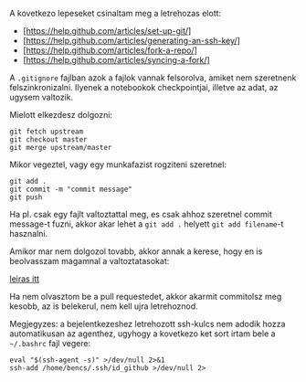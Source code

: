 A kovetkezo lepeseket csinaltam meg a letrehozas elott:
* [https://help.github.com/articles/set-up-git/]
* [https://help.github.com/articles/generating-an-ssh-key/]
* [https://help.github.com/articles/fork-a-repo/]
* [https://help.github.com/articles/syncing-a-fork/]

A `.gitignore` fajlban azok a fajlok vannak felsorolva, amiket nem szeretnenk felszinkronizalni. Ilyenek a notebookok checkpointjai, illetve az adat, az ugysem valtozik.

Mielott elkezdesz dolgozni:

```
git fetch upstream
git checkout master
git merge upstream/master
```

Mikor vegeztel, vagy egy munkafazist rogziteni szeretnel:

```
git add .
git commit -m "commit message"
git push
```

Ha pl. csak egy fajlt valtoztattal meg, es csak ahhoz szeretnel commit message-t fuzni, akkor akar lehet a `git add .` helyett `git add filename`-t hasznalni.


Amikor mar nem dolgozol tovabb, akkor annak a kerese, hogy en is beolvasszam magamnal a valtoztatasokat:

[leiras itt](https://help.github.com/articles/creating-a-pull-request-from-a-fork/)

Ha nem olvasztom be a pull requestedet, akkor akarmit commitolsz meg kesobb, az is belekerul, nem kell ujra letrehoznod.

Megjegyzes: a bejelentkezeshez letrehozott ssh-kulcs nem adodik hozza automatikusan az agenthez, ugyhogy a kovetkezo ket sort irtam bele a `~/.bashrc` fajl vegere:

```
eval "$(ssh-agent -s)" >/dev/null 2>&1
ssh-add /home/bencs/.ssh/id_github >/dev/null 2>
```
